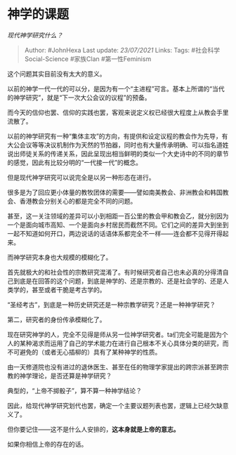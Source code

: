 # 神学的课题
*现代神学研究什么？*

> Author: #JohnHexa
Last update: *23/07/2021* 
Links:
Tags:  #社会科学Social-Science #家族Clan #第一性Feminism



这个问题其实目前没有太大的意义。

以前的神学一代一代的可以分，是因为有一个“主进程”可言。基本上所谓的“当代的神学研究”，就是“下一次大公会议的议程”的预备。

而今天的信仰也罢、信仰的实践也罢，客观来说定义权已经很大程度上从教会手里流散了。

以前的神学研究有一种“集体主攻”的方向，有提供和设定议程的教会作为先导，有大公会议等等决议机制作为天然的节拍器，同时也有大量传承明确、可以指名道姓说出师徒关系的传递关系，因此呈现出相当鲜明的类似一个大史诗中的不同的章节的感觉，因此有比较分明的“一代接一代”的概念。

但是现代神学研究可以说完全是以另一种形态在进行。

很多是为了回应更小体量的教牧团体的需要——譬如南美教会、非洲教会和韩国教会、香港教会分别关心的都是完全不同的问题。

甚至，这一关注领域的差异可以小到相距一百公里的教会甲和教会乙，就分别因为一个是面向城市高知、一个是面向乡村居民而截然不同。它们之间的差异大到坐到一起不知道如何开口，两边说话的话语体系都完全不一样——连会都不见得开得起来。

而神学研究本身也大规模的模糊化了。

首先就极大的和社会性的宗教研究混淆了。有时候研究者自己也未必真的分得清自己到底是在回答的这个问题，到底是神学的、还是宗教的、还是社会学的、还是人类学的，甚至或者干脆是考古学的。

“圣经考古”，到底是一种历史研究还是一种宗教学研究？还是一种神学研究？

第二，研究者的身份传承模糊化了。

现在研究神学的人，完全不见得是师从另一位神学研究者。ta们完全可能是因为个人的某种渴求而运用了自己的学术能力在进行自己根本不关心具体分类的研究，而不可避免的（或者无心插柳的）具有了某种神学的性质。

由一天修道院也没有进过的退休医生、甚至在任的物理学家提出的跨宗派甚至跨宗教的神学理论，是否还算是神学研究？

典型的，“上帝不掷骰子”，算不算一种神学结论？

因此，给现代神学研究划代也罢，确定一个主要议题列表也罢，逻辑上已经欠缺意义了。

但你要记住——这不是什么人安排的，**这本身就是上帝的意志。**

如果你相信上帝的存在的话。



